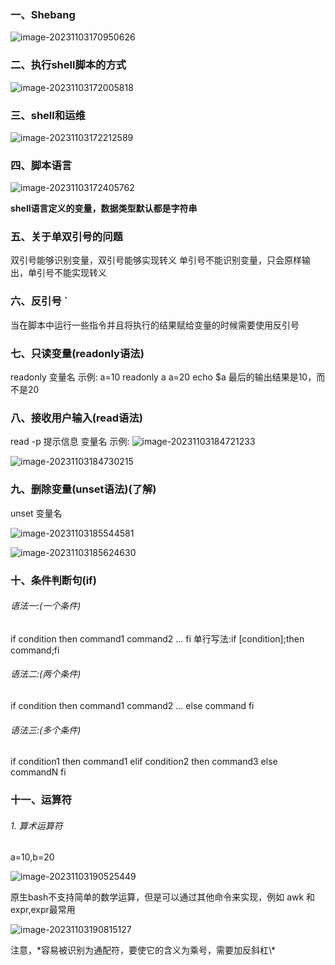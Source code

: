 ### 一、Shebang 

![image-20231103170950626](C:\Users\Administrator\AppData\Roaming\Typora\typora-user-images\image-20231103170950626.png)

### 二、执行shell脚本的方式

![image-20231103172005818](C:\Users\Administrator\AppData\Roaming\Typora\typora-user-images\image-20231103172005818.png)

### 三、shell和运维

![image-20231103172212589](C:\Users\Administrator\AppData\Roaming\Typora\typora-user-images\image-20231103172212589.png)

### 四、脚本语言

![image-20231103172405762](C:\Users\Administrator\AppData\Roaming\Typora\typora-user-images\image-20231103172405762.png)

**shell语言定义的变量，数据类型默认都是字符串**

### 五、关于单双引号的问题

双引号能够识别变量，双引号能够实现转义
单引号不能识别变量，只会原样输出，单引号不能实现转义

### 六、反引号 `

当在脚本中运行一些指令并且将执行的结果赋给变量的时候需要使用反引号

### 七、只读变量(readonly语法)

readonly 变量名
示例:
a=10
readonly a
a=20
echo $a
最后的输出结果是10，而不是20

### 八、接收用户输入(read语法)

read -p 提示信息 变量名
示例:
![image-20231103184721233](C:\Users\Administrator\AppData\Roaming\Typora\typora-user-images\image-20231103184721233.png)

![image-20231103184730215](C:\Users\Administrator\AppData\Roaming\Typora\typora-user-images\image-20231103184730215.png)

### 九、删除变量(unset语法)(了解)

unset 变量名

![image-20231103185544581](C:\Users\Administrator\AppData\Roaming\Typora\typora-user-images\image-20231103185544581.png)

![image-20231103185624630](C:\Users\Administrator\AppData\Roaming\Typora\typora-user-images\image-20231103185624630.png)

### 十、条件判断句(if)

###### 语法一:(一个条件)

if condition
then
    command1
    command2
   …
fi
单行写法:if [condition];then command;fi

###### 语法二:(两个条件)

if condition
then
    command1
    command2
    …
else
    command
fi

###### 语法三:(多个条件)

if condition1
then
    command1
elif condition2
then
    command3
else
    commandN
fi

### 十一、运算符

###### 1. 算术运算符

a=10,b=20

![image-20231103190525449](C:\Users\Administrator\AppData\Roaming\Typora\typora-user-images\image-20231103190525449.png)

原生bash不支持简单的数学运算，但是可以通过其他命令来实现，例如 awk 和expr,expr最常用

![image-20231103190815127](C:\Users\Administrator\AppData\Roaming\Typora\typora-user-images\image-20231103190815127.png)

注意，*容易被识别为通配符，要使它的含义为乘号，需要加反斜杠\\\*



